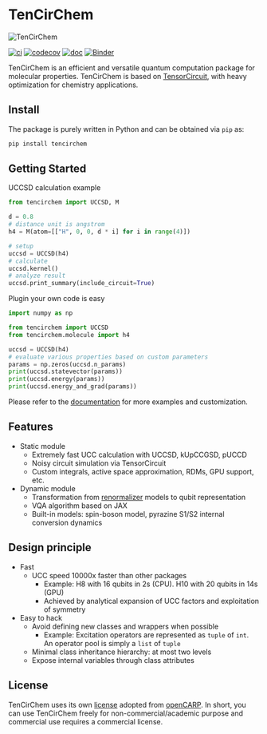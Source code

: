 # TenCirChem

![TenCirChem](https://github.com/tencent-quantum-lab/TenCirChem/blob/master/docs/source/statics/logov0.png)

[![ci](https://img.shields.io/github/actions/workflow/status/tencent-quantum-lab/tencirchem/ci.yml?branch=master)](https://github.com/tencent-quantum-lab/TenCirChem/actions)
[![codecov](https://codecov.io/github/tencent-quantum-lab/TenCirChem/branch/master/graph/badge.svg?token=6QZP1RKVTT)](https://app.codecov.io/github/tencent-quantum-lab/TenCirChem)
[![doc](https://img.shields.io/badge/docs-link-green.svg)](https://tencent-quantum-lab.github.io/TenCirChem/index.html)
[![Binder](https://mybinder.org/badge_logo.svg)](https://mybinder.org/v2/gh/tencent-quantum-lab/TenCirChem/master?labpath=docs%2Fsource%2Ftutorial_jupyter)

TenCirChem is an efficient and versatile quantum computation package for molecular properties.
TenCirChem is based on [TensorCircuit](https://github.com/tencent-quantum-lab/tensorcircuit), with heavy optimization for chemistry applications.

## Install
The package is purely written in Python and can be obtained via `pip` as:

```sh
pip install tencirchem
```

## Getting Started
UCCSD calculation example

```python
from tencirchem import UCCSD, M

d = 0.8
# distance unit is angstrom
h4 = M(atom=[["H", 0, 0, d * i] for i in range(4)])

# setup
uccsd = UCCSD(h4)
# calculate
uccsd.kernel()
# analyze result
uccsd.print_summary(include_circuit=True)
```
Plugin your own code is easy

```python
import numpy as np

from tencirchem import UCCSD
from tencirchem.molecule import h4

uccsd = UCCSD(h4)
# evaluate various properties based on custom parameters
params = np.zeros(uccsd.n_params)
print(uccsd.statevector(params))
print(uccsd.energy(params))
print(uccsd.energy_and_grad(params))
```
Please refer to the [documentation](https://tencent-quantum-lab.github.io/TenCirChem/index.html) 
for more examples and customization.

## Features
- Static module
  - Extremely fast UCC calculation with UCCSD, kUpCCGSD, pUCCD
  - Noisy circuit simulation via TensorCircuit
  - Custom integrals, active space approximation, RDMs, GPU support, etc.
- Dynamic module
  - Transformation from [renormalizer](https://github.com/shuaigroup/Renormalizer) models to qubit representation
  - VQA algorithm based on JAX
  - Built-in models: spin-boson model, pyrazine S1/S2 internal conversion dynamics


## Design principle
- Fast
  - UCC speed 10000x faster than other packages
    - Example: H8 with 16 qubits in 2s (CPU). H10 with 20 qubits in 14s (GPU)
    - Achieved by analytical expansion of UCC factors and exploitation of symmetry
- Easy to hack
  - Avoid defining new classes and wrappers when possible
    - Example: Excitation operators are represented as `tuple` of `int`. An operator pool is simply a `list` of `tuple`
  - Minimal class inheritance hierarchy: at most two levels
  - Expose internal variables through class attributes

## License
TenCirChem uses its own [license](https://github.com/tencent-quantum-lab/TenCirChem/blob/master/LICENSE)
adopted from [openCARP](https://opencarp.org/download/license).
In short, you can use TenCirChem freely for non-commercial/academic purpose 
and commercial use requires a commercial license.